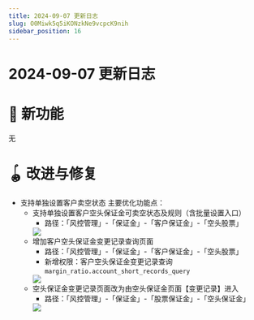 ```yaml
---
title: 2024-09-07 更新日志
slug: O0Miwk5q5iKONzkNe9vcpcK9nih
sidebar_position: 16
---
```



# 2024-09-07 更新日志

# 🎉 新功能

无

# 🪀 改进与修复

- 支持单独设置客户卖空状态
    主要优化功能点：
    - 支持单独设置客户空头保证金可卖空状态及规则（含批量设置入口）
        - 路径：「风控管理」-「保证金」-「客户保证金」-「空头股票」
        <img src="/assets/Tz1ebdsg3oEsYSxSovXcRsyMn3f.png" src-width="3240" src-height="1618" align="center"/>
    - 增加客户空头保证金变更记录查询页面
        - 路径：「风控管理」-「保证金」-「客户保证金」-「空头股票」
        - 新增权限：客户空头保证金变更记录查询 `margin_ratio.account_short_records_query`
        <img src="/assets/UsPXbfibBoUChFxWucacBfXOnLe.png" src-width="3234" src-height="1202" align="center"/>
    - 空头保证金变更记录页面改为由空头保证金页面【变更记录】进入
        - 路径：「风控管理」-「保证金」-「股票保证金」-「空头保证金」
        <img src="/assets/BYeAbTCj6onqWgxLJRFcpYb7nwc.png" src-width="3238" src-height="1342" align="center"/>

